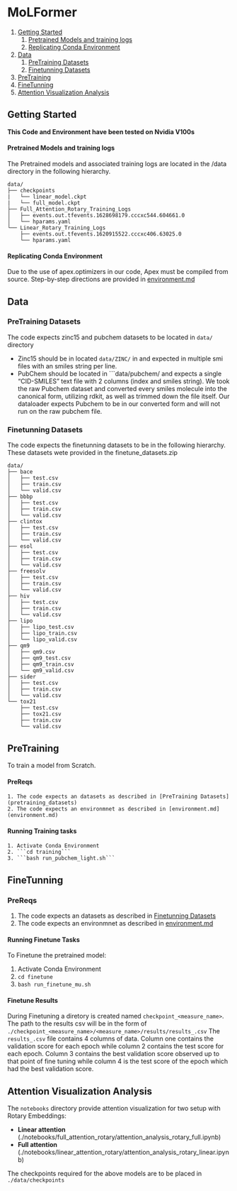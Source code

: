 # MoLFormer

1. [Getting Started](#getting-started)
    1. [Pretrained Models and training logs](#pretrained-models-and-training-logs)
    2. [Replicating Conda Environment](#replicating-conda-environment)
3. [Data](#data)
    1. [PreTraining Datasets](#pretraining-datasets)
    2. [Finetunning Datasets](#finetunning-datasets)
5. [PreTraining](#pretraining)
6. [FineTunning](#finetunning)
7. [Attention Visualization Analysis](#attention-visualization-analysis)


## Getting Started

**This Code and Environment have been tested on Nvidia V100s**

#### Pretrained Models and training logs
The Pretrained models and associated training logs are located in the /data directory in the following hierarchy. 

```
data/
├── checkpoints
|   └── linear_model.ckpt
|   └── full_model.ckpt
├── Full_Attention_Rotary_Training_Logs
│   ├── events.out.tfevents.1628698179.cccxc544.604661.0
│   └── hparams.yaml
└── Linear_Rotary_Training_Logs
    ├── events.out.tfevents.1620915522.cccxc406.63025.0
    └── hparams.yaml
```

#### Replicating Conda Environment 

Due to the use of apex.optimizers in our code, Apex must be compiled from source. Step-by-step directions are provided in [environment.md](environment.md)

## Data

### PreTraining Datasets
The code expects zinc15 and pubchem datasets to be located in ```data/``` directory
  * Zinc15 should be in located ```data/ZINC/``` in and expected in multiple smi files with an smiles string per line.
  * PubChem should be located in ```data/pubchem/ and expects a single “CID-SMILES” text file with 2 columns (index and smiles string).
    We took the raw Pubchem dataset and converted every smiles molecule into the canonical form, utilizing rdkit, as well as trimmed down the file itself. 
    Our dataloader expects Pubchem to be in our converted form and will not run on the raw pubchem file. 
### Finetunning Datasets
The code expects the finetunning datasets to be in the following hierarchy. These datasets wete provided in the finetune_datasets.zip

```
data/
├── bace
│   ├── test.csv
│   ├── train.csv
│   └── valid.csv
├── bbbp
│   ├── test.csv
│   ├── train.csv
│   └── valid.csv
├── clintox
│   ├── test.csv
│   ├── train.csv
│   └── valid.csv
├── esol
│   ├── test.csv
│   ├── train.csv
│   └── valid.csv
├── freesolv
│   ├── test.csv
│   ├── train.csv
│   └── valid.csv
├── hiv
│   ├── test.csv
│   ├── train.csv
│   └── valid.csv
├── lipo
│   ├── lipo_test.csv
│   ├── lipo_train.csv
│   └── lipo_valid.csv
├── qm9
│   ├── qm9.csv
│   ├── qm9_test.csv
│   ├── qm9_train.csv
│   └── qm9_valid.csv
├── sider
│   ├── test.csv
│   ├── train.csv
│   └── valid.csv
└── tox21
    ├── test.csv
    ├── tox21.csv
    ├── train.csv
    └── valid.csv
```


## PreTraining
To train a model from Scratch. 

#### PreReqs
    1. The code expects an datasets as described in [PreTraining Datasets](pretraining_datasets)
    2. The code expects an environmnet as described in [environment.md](environment.md)

#### Running Training tasks
    1. Activate Conda Environment
    2. ```cd training```
    3. ```bash run_pubchem_light.sh```

## FineTunning

### PreReqs
  1. The code expects an datasets as described in [Finetunning Datasets](finetunning_datasets)
  2. The code expects an environmnet as described in [environment.md](environment.md)

#### Running Finetune Tasks
To Finetune the pretrained model:

  1. Activate Conda Environment
  2. ```cd finetune```
  3. ```bash run_finetune_mu.sh```

#### Finetune Results

During Finetuning a diretory is created named ```checkpoint_<measure_name>```. 
The path to the results csv will be in the form of ```./checkpoint_<measure_name>/<measure_name>/results/results_.csv```
The ```results_.csv``` file contains 4 columns of data. Column one contains the validation score for each epoch while column 2 contains the test 
score for each epoch. Column 3 contains the best validation score observed up to that point of fine tuning while column 4 is the test score of 
the epoch which had the best validation score.

## Attention Visualization Analysis
The `notebooks` directory provide attention visualization for two setup with Rotary Embeddings:
- **Linear attention** (./notebooks/full_attention_rotary/attention_analysis_rotary_full.ipynb)
- **Full attention** (./notebooks/linear_attention_rotary/attention_analysis_rotary_linear.ipynb)

The checkpoints required for the above models are to be placed in `./data/checkpoints`
